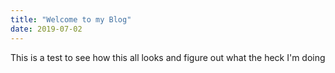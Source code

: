 ```yaml
---
title: "Welcome to my Blog"
date: 2019-07-02
---
```

This is a test to see how this all looks and figure out what the heck I'm doing
